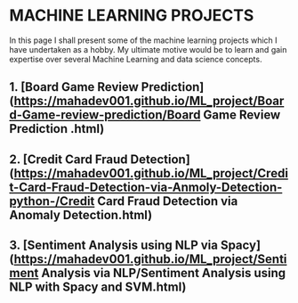 # MACHINE LEARNING PROJECTS
In this page I shall present some of the machine learning projects which I have undertaken as a hobby. My ultimate motive would be to learn and gain expertise over several Machine Learning and data science concepts.


## 1. [Board Game Review Prediction](https://mahadev001.github.io/ML_project/Board-Game-review-prediction/Board Game Review Prediction .html)
## 2. [Credit Card Fraud Detection](https://mahadev001.github.io/ML_project/Credit-Card-Fraud-Detection-via-Anmoly-Detection-python-/Credit Card Fraud Detection via Anomaly Detection.html)
## 3. [Sentiment Analysis using NLP via Spacy](https://mahadev001.github.io/ML_project/Sentiment Analysis via NLP/Sentiment Analysis using NLP with Spacy and SVM.html)


